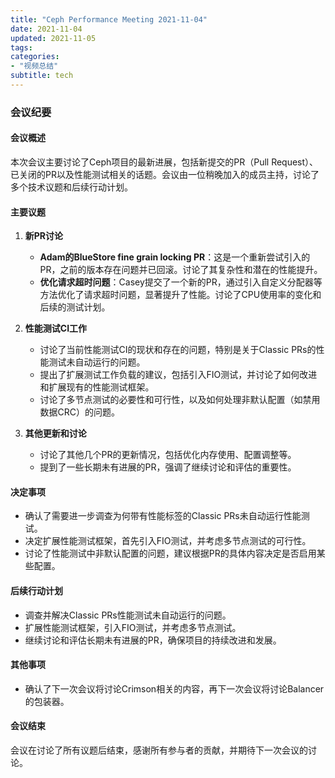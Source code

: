 ```yaml
---
title: "Ceph Performance Meeting 2021-11-04"
date: 2021-11-04
updated: 2021-11-05
tags:
categories:
- "视频总结"
subtitle: tech
---
```



### 会议纪要

#### 会议概述
本次会议主要讨论了Ceph项目的最新进展，包括新提交的PR（Pull Request）、已关闭的PR以及性能测试相关的话题。会议由一位稍晚加入的成员主持，讨论了多个技术议题和后续行动计划。

#### 主要议题
1. **新PR讨论**
   - **Adam的BlueStore fine grain locking PR**：这是一个重新尝试引入的PR，之前的版本存在问题并已回滚。讨论了其复杂性和潜在的性能提升。
   - **优化请求超时问题**：Casey提交了一个新的PR，通过引入自定义分配器等方法优化了请求超时问题，显著提升了性能。讨论了CPU使用率的变化和后续的测试计划。

2. **性能测试CI工作**
   - 讨论了当前性能测试CI的现状和存在的问题，特别是关于Classic PRs的性能测试未自动运行的问题。
   - 提出了扩展测试工作负载的建议，包括引入FIO测试，并讨论了如何改进和扩展现有的性能测试框架。
   - 讨论了多节点测试的必要性和可行性，以及如何处理非默认配置（如禁用数据CRC）的问题。

3. **其他更新和讨论**
   - 讨论了其他几个PR的更新情况，包括优化内存使用、配置调整等。
   - 提到了一些长期未有进展的PR，强调了继续讨论和评估的重要性。

#### 决定事项
- 确认了需要进一步调查为何带有性能标签的Classic PRs未自动运行性能测试。
- 决定扩展性能测试框架，首先引入FIO测试，并考虑多节点测试的可行性。
- 讨论了性能测试中非默认配置的问题，建议根据PR的具体内容决定是否启用某些配置。

#### 后续行动计划
- 调查并解决Classic PRs性能测试未自动运行的问题。
- 扩展性能测试框架，引入FIO测试，并考虑多节点测试。
- 继续讨论和评估长期未有进展的PR，确保项目的持续改进和发展。

#### 其他事项
- 确认了下一次会议将讨论Crimson相关的内容，再下一次会议将讨论Balancer的包装器。

#### 会议结束
会议在讨论了所有议题后结束，感谢所有参与者的贡献，并期待下一次会议的讨论。